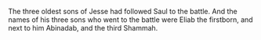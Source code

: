 The three oldest sons of Jesse had followed Saul to the battle. And the names of his three sons who went to the battle were Eliab the firstborn, and next to him Abinadab, and the third Shammah.
